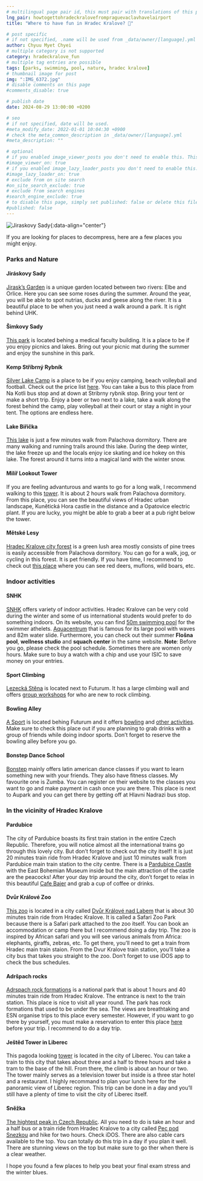 ```yaml
---
# multilingual page pair id, this must pair with translations of this page. (This name must be unique)
lng_pair: howtogettohradeckralovefrompraguevaclavhavelairport
title: "Where to have fun in Hradec Kralove? 🥳"

# post specific
# if not specified, .name will be used from _data/owner/[language].yml
author: Chyuu Myet Chyei
# multiple category is not supported
category: hradeckralove_fun
# multiple tag entries are possible
tags: [parks, swimming, pool, nature, hradec kralove]
# thumbnail image for post
img: ":IMG_6372.jpg"
# disable comments on this page
#comments_disable: true

# publish date
date: 2024-08-29 13:00:00 +0200

# seo
# if not specified, date will be used.
#meta_modify_date: 2022-01-01 10:04:30 +0900
# check the meta_common_description in _data/owner/[language].yml
#meta_description: ""

# optional
# if you enabled image_viewer_posts you don't need to enable this. This is only if image_viewer_posts = false
#image_viewer_on: true
# if you enabled image_lazy_loader_posts you don't need to enable this. This is only if image_lazy_loader_posts = false
#image_lazy_loader_on: true
# exclude from on site search
#on_site_search_exclude: true
# exclude from search engines
#search_engine_exclude: true
# to disable this page, simply set published: false or delete this file
#published: false
---
```

<!-- outline-start -->

![Jiraskovy Sady](:IMG_6372.jpg){:data-align="center"}

If you are looking for places to decompress, here are a few places you might enjoy.

### Parks and Nature

#### Jiráskovy Sady

[Jirask’s Garden](https://maps.app.goo.gl/6kgU2Y9tjUeiCB3H9) is a unique garden located between two rivers: Elbe and Orlice. Here you can see some roses during the summer. Around the year, you will be able to spot nutrias, ducks and geese along the river. It is a beautiful place to be when you just need a walk around a park. It is right behind UHK. 

#### Šimkovy Sady

[This park](https://maps.app.goo.gl/2tCiApMQxXJTymAL6) is located behing a medical faculty building. It is a place to be if you enjoy picnics and lakes. Bring out your picnic mat during the summer and enjoy the sunshine in this park. 

#### Kemp Stříbrný Rybník

[Silver Lake Camp](https://maps.app.goo.gl/6FghWXcua9tnSPot5) is a place to be if you enjoy camping, beach volleyball and football. Check out the price list [here](https://www.kempstribrnyrybnik.cz/en/price-list-2024/#:~:text=BORROWING%20PRICE%20LIST). You can take a bus to this place from Na Kotli bus stop and at down at Stribrny rybnik stop. Bring your tent or make a short trip. Enjoy a beer or two next to a lake, take a walk along the forest behind the camp, play volleyball at their court or stay a night in your tent. The options are endless here. 

#### Lake Biřička

[This lake](https://maps.app.goo.gl/3Ay5mac97PuiZ2JR8) is just a few minutes walk from Palachova dormitory. There are many walking and running trails around this lake. During the deep winter, the lake freeze up and the locals enjoy ice skating and ice hokey on this lake. The forest around it turns into a magical land with the winter snow.

#### Milíř Lookout Tower

If you are feeling advanturous and wants to go for a long walk, I recommend walking to this [tower](https://maps.app.goo.gl/3Ay5mac97PuiZ2JR8). It is about 2 hours walk from Palachova dormitory. From this place, you can see the beautiful views of Hradec urban landscape, Kunětická Hora castle in the distance and a Opatovice electric plant. If you are lucky, you might be able to grab a beer at a pub right below the tower.

#### Mětské Lesy 

[Hradec Kralove city forest](https://www.mestske-lesy.cz/) is a green lush area mostly consists of pine trees is easily accessible from Palachova dormitory. You can go for a walk, jog, or cycling in this forest. It is pet friendly. If you have time, I recommend to check out [this place](https://maps.app.goo.gl/xL9jt9nE48sCSyE3A) where you can see red deers, muflons, wild boars, etc. 

### Indoor activities

#### SNHK

[SNHK](http://www.snhk.cz/) offers variety of indoor activities. Hradec Kralove can be very cold during the winter and some of us international students would prefer to do something indoors. On its website, you can find [50m swimming pool](http://www.snhk.cz/bazen) for the swimmer athelets. [Aquacentrum](http://www.snhk.cz/lazne) that is famous for its large pool with waves and 82m water slide. Furthermore, you can check out their summer **Flošna pool**, **wellness studio** and **squach center** in the same website. **Note**: Before you go, please check the pool schedule. Sometimes there are women only hours. Make sure to buy a watch with a chip and use your ISIC to save money on your entries.

#### Sport Climbing

[Lezecká Stěna](https://maps.app.goo.gl/mwqTcJYKgEVUts4F8) is located next to Futurum. It has a large climbing wall and offers [group workshops](https://eshop.stenahk.cz/produkty/skupinove-zazitky.htm) for who are new to rock climbing. 

#### Bowling Alley

[A Sport](https://maps.app.goo.gl/LRW9gep2Rao62mB58) is located behing Futurum and it offers [bowling](https://www.a-sport.cz/nase-sluzby/bowling#priceList) and [other activities](https://www.a-sport.cz/). Make sure to check this place out if you are planning to grab drinks with a group of friends while doing indoor sports. Don’t forget to reserve the bowling alley before you go.

#### Bonstep Dance School

[Bonstep](https://www.bonstep.cz/) mainly offers latin american dance classes if you want to learn something new with your friends. They also have fitness classes. My favourite one is Zumba. You can register on their website to the classes you want to go and make payment in cash once you are there. This place is next to Aupark and you can get there by getting off at Hlavni Nadrazi bus stop.

### In the vicinity of Hradec Kralove

#### Pardubice

The city of Pardubice boasts its first train station in the entire Czech Republic. Therefore, you will notice almost all the international trains go through this lovely city. But don’t forget to check out the city itself! It is just 20 minutes train ride from Hradec Kralove and just 10 minutes walk from Pardubice main train station to the city centre. There is a [Pardubice Castle](https://maps.app.goo.gl/p6EvzSAHiYoLwD816) with the East Bohemian Museum inside but the main attraction of the castle are the peacocks! After your day trip around the city, don’t forget to relax in this beautiful [Cafe Bajer](https://maps.app.goo.gl/bHEpcx1r4U8ZMaNT7) and grab a cup of coffee or drinks. 

#### Dvůr Králové Zoo

[This zoo](https://maps.app.goo.gl/mDfHzbhrPJaTnp9R9) is located in a city called [Dvůr Králové nad Labem](https://maps.app.goo.gl/Tawr3BBJK5SkN21q7) that is about 30 minutes train ride from Hradec Kralove. It is called a Safari Zoo Park because there is a Safari park attached to the zoo itself. You can book an accommodation or camp there but I recommend doing a day trip. The zoo is inspired by African safari and you will see various animals from Africa: elephants, giraffs, zebras, etc. To get there, you’ll need to get a train from Hradec main train staion. From the Dvur Kralove train station, you’ll take a city bus that takes you straight to the zoo. Don’t forget to use iDOS app to check the bus schedules.

#### Adršpach rocks

[Adrspach rock formations](https://maps.app.goo.gl/ouA7BJw5dE9rCUzF8) is a national park that is about 1 hours and 40 minutes train ride from Hradec Kralove. The entrance is next to the train station. This place is nice to visit all year round. The park has rock formations that used to be under the sea. The views are breathtaking and ESN organise trips to this place every semester. However, if you want to go there by yourself, you must make a reservation to enter this place [here](https://maps.app.goo.gl/ouA7BJw5dE9rCUzF8) before your trip. I recommend to do a day trip. 

#### Ještěd Tower in Liberec

This pagoda looking [tower](https://maps.app.goo.gl/6NaGmFSJVHQNHL746) is located in the city of Liberec. You can take a train to this city that takes about three and a half to three hours and take a tram to the base of the hill. From there, the climb is about an hour or two. The tower mainly serves as a television tower but inside is a three star hotel and a restaurant. I highly recommand to plan your lunch here for the panoramic view of Liberec region. This trip can be done in a day and you’ll still have a plenty of time to visit the city of Liberec itself.

#### Sněžka

[The hightest peak in Czech Republic](https://maps.app.goo.gl/yXvYdi4ygcimeKFQ7). All you need to do is take an hour and a half bus or a train ride from Hradec Kralove to a city called [Pec pod Snezkou](https://maps.app.goo.gl/aH9LxiVMysPj3Kvb9) and hike for two hours. Check iDOS. There are also cable cars available to the top. You can totally do this trip in a day if you plan it well. There are stunning views on the top but make sure to go ther when there is a clear weather.  

I hope you found a few places to help you beat your final exam stress and the winter blues. 
